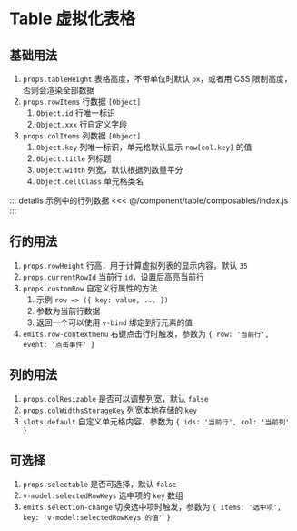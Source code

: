 # Table 虚拟化表格

## 基础用法

1. `props.tableHeight` 表格高度，不带单位时默认 `px`，或者用 CSS 限制高度，否则会渲染全部数据
2. `props.rowItems` 行数据 `[Object]`
   1. `Object.id` 行唯一标识
   2. `Object.xxx` 行自定义字段
3. `props.colItems` 列数据 `[Object]`
   1. `Object.key` 列唯一标识，单元格默认显示 `row[col.key]` 的值
   2. `Object.title` 列标题
   3. `Object.width` 列宽，默认根据列数量平分
   4. `Object.cellClass` 单元格类名

::: details 示例中的行列数据
<<< @/component/table/composables/index.js
:::

<preview path="./demos/basic.vue"></preview>

## 行的用法

1. `props.rowHeight` 行高，用于计算虚拟列表的显示内容，默认 `35`
2. `props.currentRowId` 当前行 `id`，设置后高亮当前行
3. `props.customRow` 自定义行属性的方法
   1. 示例 `row => ({ key: value, ... })`
   2. 参数为当前行数据
   3. 返回一个可以使用 `v-bind` 绑定到行元素的值
4. `emits.row-contextmenu` 右键点击行时触发，参数为 `{ row: '当前行', event: '点击事件' }`

<preview path="./demos/rows.vue"></preview>

## 列的用法

1. `props.colResizable` 是否可以调整列宽，默认 `false`
2. `props.colWidthsStorageKey` 列宽本地存储的 `key`
3. `slots.default` 自定义单元格内容，参数为 `{ ids: '当前行', col: '当前列' }`

<preview path="./demos/cols.vue"></preview>

## 可选择

1. `props.selectable` 是否可选择，默认 `false`
2. `v-model:selectedRowKeys` 选中项的 `key` 数组
3. `emits.selection-change` 切换选中项时触发，参数为 `{ items: '选中项', key: 'v-model:selectedRowKeys 的值' }`

<preview path="./demos/selection.vue"></preview>
